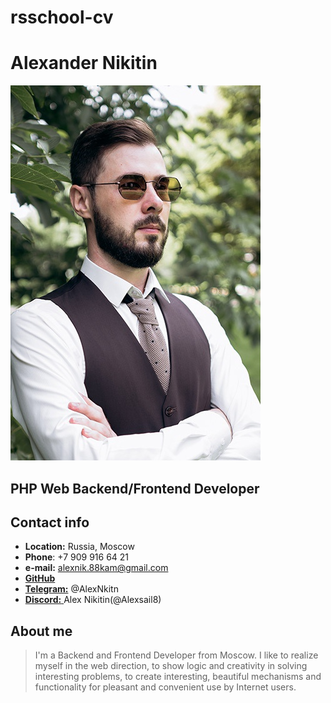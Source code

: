 # rsschool-cv

# Alexander Nikitin

![avatar](/images/avatar.jpg)

## PHP Web Backend/Frontend Developer

## Contact info

- **Location:** Russia, Moscow
- **Phone**: +7 909 916 64 21
- **e-mail:** [alexnik.88kam@gmail.com](mailto:alexnik.88kam@gmail.com)
- [**GitHub**](https://github.com/Alexsail8)
- [**Telegram:**](https://t.me/AlexNkitn) @AlexNkitn
- [**Discord:** ](https://discord.com/) Alex Nikitin(@Alexsail8)

## About me

> I'm a Backend and Frontend Developer from Moscow.
> I like to realize myself in the web direction, to show logic and creativity in solving interesting problems, to create interesting, beautiful mechanisms and functionality for pleasant and convenient use by Internet users.
